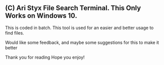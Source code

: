 ## (C) Ari Styx File Search Terminal. This Only Works on Windows 10.

This is coded in batch.
This tool is used for an easier and better usage to find files.

Would like some feedback, and maybe some suggestions for this to make it better

Thank you for reading
Hope you enjoy!
